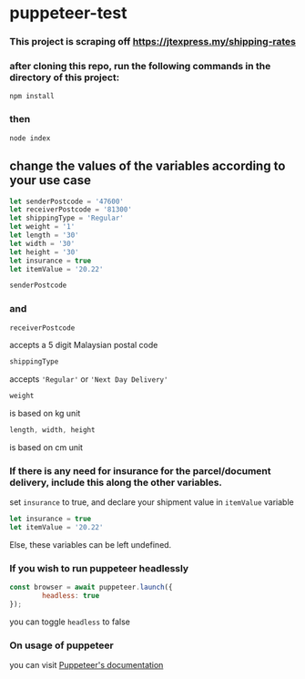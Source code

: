 # puppeteer-test
### This project is scraping off https://jtexpress.my/shipping-rates

### after cloning this repo, run the following commands in the directory of this project:
```shell
npm install
```
### then
```shell
node index
```

## change the values of the variables according to your use case
```javascript
let senderPostcode = '47600'
let receiverPostcode = '81300'
let shippingType = 'Regular'
let weight = '1'
let length = '30'
let width = '30'
let height = '30'
let insurance = true
let itemValue = '20.22'
```

```javascript
senderPostcode
```
### and
```javascript
receiverPostcode
```
accepts a 5 digit Malaysian postal code


```javascript
shippingType
```
accepts ```'Regular'``` or ```'Next Day Delivery'```


```javascript
weight
```
is based on kg unit


```javascript
length, width, height
```
is based on cm unit


### If there is any need for insurance for the parcel/document delivery, include this along the other variables.
set ```insurance``` to true, and declare your shipment value in ```itemValue``` variable
```javascript
let insurance = true
let itemValue = '20.22'
```
Else, these variables can be left undefined.

### If you wish to run puppeteer headlessly
```javascript
const browser = await puppeteer.launch({
        headless: true
});
```
you can toggle ```headless``` to false

### On usage of puppeteer
you can visit [Puppeteer's documentation](https://pptr.dev)
